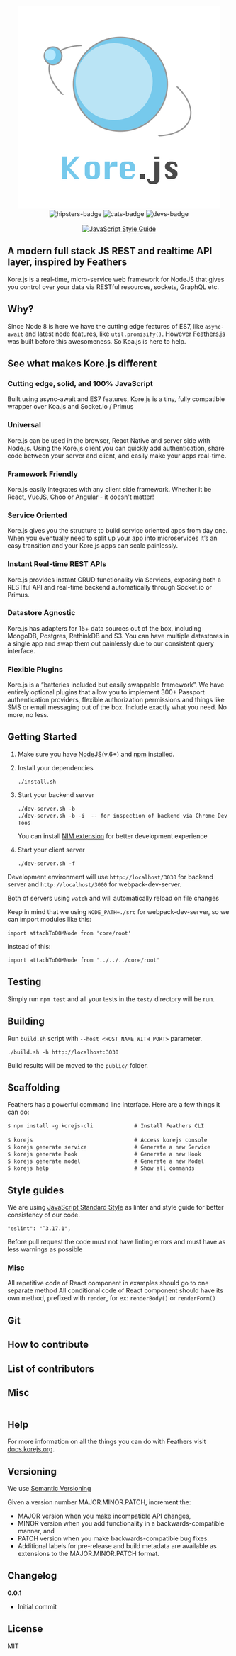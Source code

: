 <div align="center">
  <img src="https://github.com/Korejs/korejs/raw/master/misc/images/Kore.js-Logo.png" alt="Kore.js Logo" />
</div>

<div align="center">
  <img alt="hipsters-badge" src="http://forthebadge.com/images/badges/built-by-hipsters.svg" />
  <img alt="cats-badge" src="http://forthebadge.com/images/badges/contains-cat-gifs.svg" />
  <img alt="devs-badge" src="http://forthebadge.com/images/badges/built-by-developers.svg" />
  <br/><br/>
</div>

<div align="center">
  <a href="https://github.com/feross/standard">
    <img src="https://cdn.rawgit.com/feross/standard/master/badge.svg" alt="JavaScript Style Guide" />
  </a>
</div>

## A modern full stack JS REST and realtime API layer, inspired by Feathers

Kore.js is a real-time, micro-service web framework for NodeJS that gives you control over your data via RESTful resources, sockets, GraphQL etc.

## Why?
Since Node 8 is here we have the cutting edge features of ES7, like `async-await` and latest node features, like `util.promisify()`. However [Feathers.js](https://korejs.com/) was built before this awesomeness. So Koa.js is here to help.

## See what makes Kore.js different

### Cutting edge, solid, and 100% JavaScript

Built using async-await and ES7 features, Kore.js is a tiny, fully compatible wrapper over Koa.js and Socket.io / Primus

### Universal
Kore.js can be used in the browser, React Native and server side with Node.js. Using the Kore.js client you can quickly add authentication, share code between your server and client, and easily make your apps real-time.

### Framework Friendly
Kore.js easily integrates with any client side framework. Whether it be React, VueJS, Choo or Angular - it doesn't matter!

### Service Oriented
Kore.js gives you the structure to build service oriented apps from day one. When you eventually need to split up your app into microservices it’s an easy transition and your Kore.js apps can scale painlessly.

### Instant Real-time REST APIs
Kore.js provides instant CRUD functionality via Services, exposing both a RESTful API and real-time backend automatically through Socket.io or Primus.

### Datastore Agnostic
Kore.js has adapters for 15+ data sources out of the box, including MongoDB, Postgres, RethinkDB and S3. You can have multiple datastores in a single app and swap them out painlessly due to our consistent query interface.

### Flexible Plugins
Kore.js is a “batteries included but easily swappable framework”. We have entirely optional plugins that allow you to implement 300+ Passport authentication providers, flexible authorization permissions and things like SMS or email messaging out of the box. Include exactly what you need. No more, no less.


## Getting Started

1. Make sure you have [NodeJS](https://nodejs.org/)(v.6+) and [npm](https://www.npmjs.com/) installed.
2. Install your dependencies

    ```
    ./install.sh
    ```

3. Start your backend server

    ```
    ./dev-server.sh -b
    ./dev-server.sh -b -i  -- for inspection of backend via Chrome Dev Toos
    ```
    You can install [NIM extension](https://chrome.google.com/webstore/detail/nim-node-inspector-manage/gnhhdgbaldcilmgcpfddgdbkhjohddkj "Node Inspector Manager") for better development experience

4. Start your client server

    ```
    ./dev-server.sh -f
    ```

Development environment will use `http://localhost/3030` for backend server and `http://localhost/3000` for webpack-dev-server.

Both of servers using `watch` and will automatically reload on file changes

Keep in mind that we using `NODE_PATH=./src` for webpack-dev-server, so we can import modules like this:

 ````
 import attachToDOMNode from 'core/root'
 ````

instead of this:

 ````
 import attachToDOMNode from '../../../core/root'
 ````

## Testing

Simply run `npm test` and all your tests in the `test/` directory will be run.

## Building

Run `build.sh` script with `--host <HOST_NAME_WITH_PORT>` parameter.

`````
./build.sh -h http://localhost:3030
`````

Build results will be
moved to the `public/` folder.


## Scaffolding

Feathers has a powerful command line interface. Here are a few things it can do:

```
$ npm install -g korejs-cli             # Install Feathers CLI

$ korejs                                # Access korejs console
$ korejs generate service               # Generate a new Service
$ korejs generate hook                  # Generate a new Hook
$ korejs generate model                 # Generate a new Model
$ korejs help                           # Show all commands
```

## Style guides

We are using [JavaScript Standard Style](https://standardjs.com/) as linter and style guide for better consistency of our code.
````
"eslint": "^3.17.1",
````
Before pull request the code must not have linting errors and must have as less warnings as possible

### Misc
All repetitive code of React component in examples should go to one separate method
All conditional code of React component should have its own method, prefixed with `render`, for ex: `renderBody()` or `renderForm()`

## Git

## How to contribute

## List of contributors

## Misc

```

```

## Help

For more information on all the things you can do with Feathers visit [docs.korejs.org](docs.korejs.org).

## Versioning

We use [Semantic Versioning](http://semver.org/)

Given a version number MAJOR.MINOR.PATCH, increment the:

* MAJOR version when you make incompatible API changes,
* MINOR version when you add functionality in a backwards-compatible manner, and
* PATCH version when you make backwards-compatible bug fixes.
* Additional labels for pre-release and build metadata are available as extensions to the MAJOR.MINOR.PATCH format.

## Changelog

__0.0.1__

- Initial commit

## License

MIT
